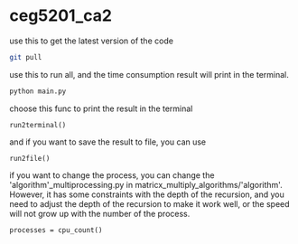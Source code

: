 # ceg5201_ca2

use this to get the latest version of the code

```bash
git pull
```

use this to run all, and the time consumption result will print in the terminal.

```bash
python main.py
```

choose this func to print the result in the terminal

```text
run2terminal()
```

and if you want to save the result to file, you can use

```text
run2file()
```

if you want to change the process, you can change the 'algorithm'_multiprocessing.py in
matricx_multiply_algorithms/'algorithm'.
However, it has some constraints with the depth of the recursion, and you need to adjust the depth of the recursion to
make it work well, or the speed will not grow up with the number of the process.

```text
processes = cpu_count()
```